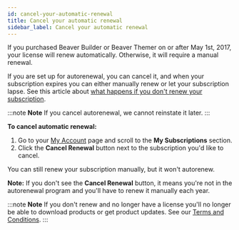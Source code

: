```yaml
---
id: cancel-your-automatic-renewal
title: Cancel your automatic renewal
sidebar_label: Cancel your automatic renewal
---
```


If you purchased Beaver Builder or Beaver Themer on or after May 1st, 2017,
your license will renew automatically. Otherwise, it will require a manual
renewal.

If you are set up for autorenewal, you can cancel it, and when your
subscription expires you can either manually renew or let your
subscription lapse. See this article about [what
happens if you don't renew your subscription](/general/faq/do-i-lose-my-work-if-i-dont-renew-my-subscription.md).

:::note **Note**
If you cancel autorenewal, we cannot reinstate it later.
:::

**To cancel automatic renewal:**

  1. Go to your [My Account](https://www.wpbeaverbuilder.com/my-account/) page and scroll to the **My Subscriptions** section.
  2. Click the **Cancel Renewal** button next to the subscription you'd like to cancel.  

You can still renew your subscription manually, but it won't autorenew.  

 **Note:**
 If you don't see the **Cancel Renewal** button, it means you're not in the autorenewal program and you'll have to renew it manually each year.


:::note **Note**
If you don't renew and no longer have a license you'll no longer be
able to download products or get product updates. See our [Terms and Conditions](https://www.wpbeaverbuilder.com/terms-and-conditions/).
:::
